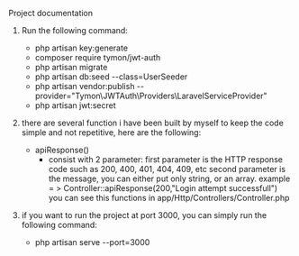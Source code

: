 Project documentation

1. Run the following command:
    - php artisan key:generate
    - composer require tymon/jwt-auth
    - php artisan migrate
    - php artisan db:seed --class=UserSeeder
    - php artisan vendor:publish --provider="Tymon\JWTAuth\Providers\LaravelServiceProvider"
    - php artisan jwt:secret

2. there are several function i have been built by myself to keep the code simple and not repetitive, here are the following:
    - apiResponse()
        - consist with 2 parameter: first parameter is the HTTP response code such as 200, 400, 401, 404, 409, etc
        second parameter is the message, you can either put only string, or an array.
        example = > Controller::apiResponse(200,"Login attempt successfull")
        you can see this functions in app/Http/Controllers/Controller.php
        
3. if you want to run the project at port 3000, you can simply run the following command:
    - php artisan serve --port=3000
       